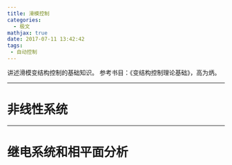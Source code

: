 ```yaml
---
title: 滑模控制
categories:
  - 极文
mathjax: true
date: 2017-07-11 13:42:42
tags: 
 - 自动控制
---
```


讲述滑模变结构控制的基础知识。
参考书目：《变结构控制理论基础》，高为炳。

<!-- more -->

---
# 非线性系统

---
# 继电系统和相平面分析
